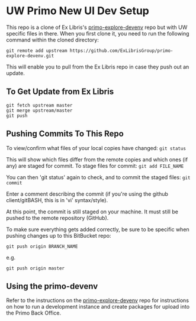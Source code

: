 # UW Primo New UI Dev Setup

This repo is a clone of Ex Libris's [primo-explore-devenv](https://github.com/ExLibrisGroup/primo-explore-devenv) repo but with UW specific files in there. When you first clone it, you need to run the following command within the cloned directory:

`git remote add upstream https://github.com/ExLibrisGroup/primo-explore-devenv.git`

This will enable you to pull from the Ex Libris repo in case they push out an update.

## To Get Update from Ex Libris

```
git fetch upstream master
git merge upstream/master
git push
```

## Pushing Commits To This Repo

To view/confirm what files of your local copies have changed:
`git status`

This will show which files differ from the remote copies and which ones (if any) are staged for commit. To stage files for commit:
`git add FILE_NAME`

You can then 'git status' again to check, and to commit the staged files:
`git commit`

Enter a comment describing the commit (if you're using the github client/gitBASH, this is in 'vi' syntax/style).

At this point, the commit is still staged on your machine. It must still be pushed to the remote repository (GitHub).

To make sure everything gets added correctly, be sure to be specific when pushing changes up to this BitBucket repo:

`git push origin BRANCH_NAME`

e.g.

`git push origin master`

## Using the primo-devenv

Refer to the instructions on the [primo-explore-devenv](https://github.com/ExLibrisGroup/primo-explore-devenv) repo for instructions on how to run a development instance and create packages for upload into the Primo Back Office.

